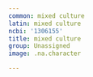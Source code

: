 ```yaml
---
common: mixed culture
latin: mixed culture
ncbi: '1306155'
title: mixed culture
group: Unassigned
image: .na.character

---
```

